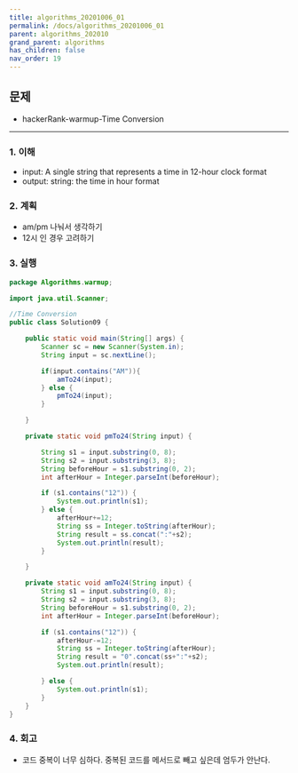 ```yaml
---
title: algorithms_20201006_01
permalink: /docs/algorithms_20201006_01
parent: algorithms_202010
grand_parent: algorithms
has_children: false
nav_order: 19
---
```


## 문제

- hackerRank-warmup-Time Conversion

---

### 1. 이해

- input: A single string that represents a time in 12-hour clock format
- output: string: the time in hour format

### 2. 계획

- am/pm 나눠서 생각하기
- 12시 인 경우 고려하기

### 3. 실행

```java
package Algorithms.warmup;

import java.util.Scanner;

//Time Conversion
public class Solution09 {

    public static void main(String[] args) {
        Scanner sc = new Scanner(System.in);
        String input = sc.nextLine();

        if(input.contains("AM")){
            amTo24(input);
        } else {
            pmTo24(input);
        }

    }

    private static void pmTo24(String input) {

        String s1 = input.substring(0, 8);
        String s2 = input.substring(3, 8);
        String beforeHour = s1.substring(0, 2);
        int afterHour = Integer.parseInt(beforeHour);

        if (s1.contains("12")) {
            System.out.println(s1);
        } else {
            afterHour+=12;
            String ss = Integer.toString(afterHour);
            String result = ss.concat(":"+s2);
            System.out.println(result);
        }

    }

    private static void amTo24(String input) {
        String s1 = input.substring(0, 8);
        String s2 = input.substring(3, 8);
        String beforeHour = s1.substring(0, 2);
        int afterHour = Integer.parseInt(beforeHour);

        if (s1.contains("12")) {
            afterHour-=12;
            String ss = Integer.toString(afterHour);
            String result = "0".concat(ss+":"+s2);
            System.out.println(result);

        } else {
            System.out.println(s1);
        }
    }
}
```

### 4. 회고

- 코드 중복이 너무 심하다. 중복된 코드를 메서드로 빼고 싶은데 엄두가 안난다.
